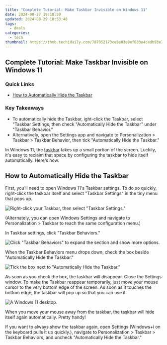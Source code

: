 ```yaml
---
title: "Complete Tutorial: Make Taskbar Invisible on Windows 11"
date: 2024-08-27 19:18:59
updated: 2024-08-29 10:53:48
tags:
  - deals
categories:
  - tech
thumbnail: https://thmb.techidaily.com/787952173ce9e83e0ef633a4cedb93e7fb52d657c7edd0112719c795b41928ba.jpg
---
```


## Complete Tutorial: Make Taskbar Invisible on Windows 11

### Quick Links

* [How to Automatically Hide the Taskbar](https://iphone-unlock.techidaily.com/in-2024-everything-you-need-to-know-about-unlocked-iphone-14-plus-drfone-by-drfone-ios/)

### Key Takeaways

* To automatically hide the Taskbar, ight-click the Taskbar, select "Taskbar Settings, then check "Automatically Hide the Taskbar" under "Taskbar Behavior."
* Alternatively, open the Settings app and navigate to Personalization > Taskbar > Taskbar Behavior, then tick "Automatically Hide the Taskbar."

 In Windows 11, the [taskbar](https://video-content-creator.techidaily.com/new-best-4k-proxy-video-editors-top-picks-for-smooth-editing-for-2024/) takes up a small portion of the screen. Luckily, it's easy to reclaim that space by configuring the taskbar to hide itself automatically. Here's how.

##  How to Automatically Hide the Taskbar

 First, you'll need to open Windows 11's Taskbar settings. To do so quickly, right-click the taskbar itself and select "Taskbar Settings" in the tiny menu that pops up.

![Right-click your Taskbar, then select "Taskbar Settings."](https://static1.howtogeekimages.com/wordpress/wp-content/uploads/2023/11/taskbar-settings-windows-11.png) 

 (Alternately, you can open Windows Settings and navigate to Personalization > Taskbar to reach the same configuration menu.)

 In Taskbar settings, click "Taskbar Behaviors."

![Click "Taskbar Behaviors" to expand the section and show more options.](https://static1.howtogeekimages.com/wordpress/wp-content/uploads/2023/11/taskbar-behaviour.png) 

 When the Taskbar Behaviors menu drops down, check the box beside "Automatically Hide the Taskbar."

![Tick the box next to "Automatically Hide the Taskbar."](https://static1.howtogeekimages.com/wordpress/wp-content/uploads/2023/11/automatically-hidetaskbar.png) 

 As soon as you check the box, the taskbar will disappear. Close the Settings window. To make the Taskbar reappear temporarily, just move your mouse cursor to the very bottom edge of the screen. As soon as it touches the bottom edge, the taskbar will pop up so that you can use it.

![A Windows 11 desktop.](https://static1.howtogeekimages.com/wordpress/wp-content/uploads/2023/11/1440p.png) 

 When you move your mouse away from the taskbar, the taskbar will hide itself again automatically. Pretty handy!

 If you want to always show the taskbar again, open Settings (Windows+i on the keyboard pulls it up quickly.), navigate to Personalization > Taskbar > Taskbar Behaviors, and uncheck "Automatically Hide the Taskbar."

<ins class="adsbygoogle"
     style="display:block"
     data-ad-format="autorelaxed"
     data-ad-client="ca-pub-7571918770474297"
     data-ad-slot="1223367746"></ins>



<ins class="adsbygoogle"
     style="display:block"
     data-ad-client="ca-pub-7571918770474297"
     data-ad-slot="8358498916"
     data-ad-format="auto"
     data-full-width-responsive="true"></ins>
